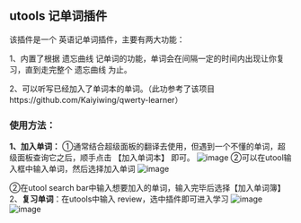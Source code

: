 ## utools 记单词插件

该插件是一个 英语记单词插件，主要有两大功能：

1、内置了根据 遗忘曲线 记单词的功能，单词会在间隔一定的时间内出现让你复习，直到走完整个 遗忘曲线 为止。

2、可以听写已经加入了单词本的单词。（此功参考了该项目https://github.com/Kaiyiwing/qwerty-learner）

### 使用方法：
**1、加入单词：**
①通常结合超级面板的翻译去使用，但遇到一个不懂的单词，超级面板查询它之后，顺手点击 【加入单词本】 即可。
![image](https://user-images.githubusercontent.com/29009955/138706288-9fdfd7c0-60ca-4031-a3d1-e9a778be1073.png)
②可以在utool输入框中输入单词，然后选择加入单词
![image](https://user-images.githubusercontent.com/29009955/138706328-6baae6ca-57a9-4229-9027-4381846095c5.png)

②在utool search bar中输入想要加入的单词，输入完毕后选择【加入单词簿】
2、**复习单词**：在utools中输入 review，选中插件即可进入学习
![image](https://user-images.githubusercontent.com/29009955/138706436-05e0196a-2aa8-49dc-8498-e6ce27fd8110.png)
![image](https://user-images.githubusercontent.com/29009955/138706469-136aa13c-8306-4c59-8182-ebca6097f9b8.png)
